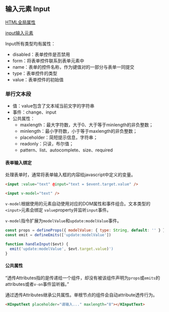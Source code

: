 ## 输入元素 Input
[HTML全局属性](https://developer.mozilla.org/zh-CN/docs/Web/HTML/Global_attributes)

[input输入元素](https://developer.mozilla.org/zh-CN/docs/Web/HTML/Element/input)

Input所有类型均有属性：
- disabled：表单控件是否禁用
- form：将表单控件联系到表单元素中
- name：表单的控件名称，作为键值对的一部分与表单一同提交
- type：表单控件的类型
- value：表单控件的初始值
### 单行文本段
- 值：value包含了文本域当前文字的字符串
- 事件：change、input
- 公共属性：
  - maxlength：最大字符数，大于0、大于等于minlength的非负整数；
  - minlength：最小字符数，小于等于maxlength的非负整数；
  - placeholder：简短提示信息，字符串；
  - readonly：只读，布尔值；
  - pattern、list、autocomplete、size、required
#### 表单输入绑定
处理表单时，通常将表单输入框的内容给javascript中定义的变量。
```html
<input :value="text" @input="text = $event.target.value" />

<input v-model="text" />
```
`v-model`根据使用的元素自动使用对应的DOM属性和事件组合。文本类型的`<input>`元素会绑定 `value`property并监听`input`事件。  

`v-model`指令扩展为`modelValue`和`update:modelValue`事件。
```javascript
const props = defineProps({ modelValue: { type: String, default: '' } })
const emit = defineEmits(['update:modelValue'])

function handleInput($evt) {
  emit('update:modelValue', $evt.target.value)')
}
```

#### 公共属性
“透传Attributes指的是传递给一个组件，却没有被该组件声明为`props`或`emits`的attributes或者`v-on`事件监听器。”

通过透传Attributes继承公共属性。单根节点的组件会自动attribute透传行为。
```html
<HInputText placeholder="请输入..." maxlength="8"></HInputText>
```
